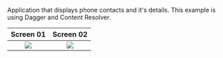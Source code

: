 Application that displays phone contacts and it's details. This example is using Dagger and Content Resolver.


Screen 01             |  Screen 02
:-------------------------:|:-------------------------:
![](https://i.imgur.com/4RZJ9MV.png)  |  ![](https://i.imgur.com/cqw4gCN.png)